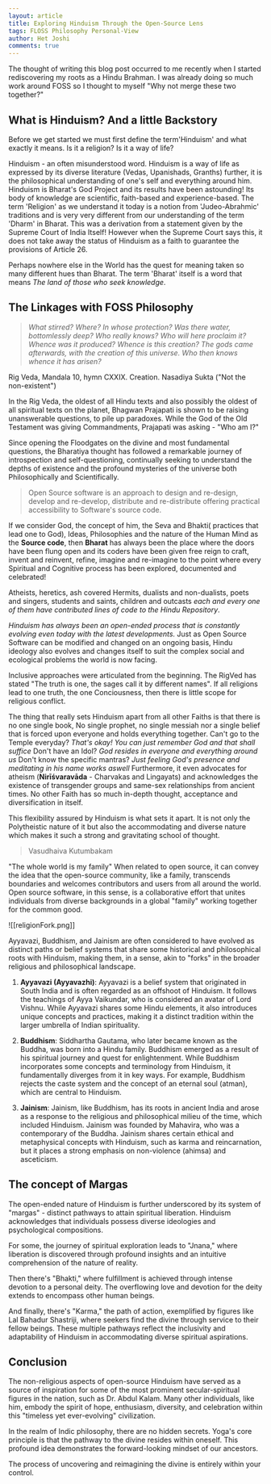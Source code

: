 ```yaml
---
layout: article
title: Exploring Hinduism Through the Open-Source Lens
tags: FLOSS Philosophy Personal-View
author: Het Joshi
comments: true
---
```


The thought of writing this blog post occurred to me recently when I started rediscovering my roots as a Hindu Brahman. I was already doing so much work around FOSS so I thought to myself "Why not merge these two together?"

## What is Hinduism? And a little Backstory
Before we get started we must first define the term'Hinduism' and what exactly it means. Is it a religion? Is it a way of life?

Hinduism - an often misunderstood word. Hinduism is a way of life as expressed by its diverse literature (Vedas, Upanishads, Granths) further, it is the philosophical understanding of one's self and everything around him. Hinduism is Bharat's God Project and its results have been astounding! Its body of knowledge are scientific, faith-based and experience-based.
The term 'Religion' as we understand it today is a notion from 'Judeo-Abrahmic' traditions and is very very different from our understanding of the term 'Dharm' in Bharat. This was a derivation from a statement given by the Supreme Court of India Itself!
However when the Supreme Court says this, it does not take away the status of Hinduism as a faith to guarantee the provisions of Article 26.

Perhaps nowhere else in the World has the quest for meaning taken so many different hues than Bharat. The term 'Bharat' itself is a word that means _The land of those who seek knowledge_.
## The Linkages with FOSS Philosophy


>_What stirred? Where? In whose protection? Was there water, bottomlessly deep?_
>_Who really knows? Who will here proclaim it? Whence was it produced? Whence is this creation? The gods came afterwards, with the creation of this universe. Who then knows whence it has arisen?_
>
Rig Veda, Mandala 10, hymn CXXIX. Creation.
Nasadiya Sukta ("Not the non-existent")

In the Rig Veda, the oldest of all Hindu texts and also possibly the oldest of all spiritual texts on the planet, Bhagwan Prajapati is shown to be raising unanswerable questions, to pile up paradoxes.
While the God of the Old Testament was giving Commandments, Prajapati was asking - "Who am I?"

Since opening the Floodgates on the divine and most fundamental questions, the Bharatiya thought has followed a remarkable journey of introspection and self-questioning, continually seeking to understand the depths of existence and the profound mysteries of the universe both Philosophically and Scientifically.

> Open Source software is an approach to design and re-design, develop and re-develop, distribute and re-distribute offering practical accessibility to Software's source code.

If we consider God, the concept of him, the Seva and Bhakti( practices that lead one to God), Ideas, Philosophies and the nature of the Human Mind as the **Source code**, then **Bharat** has always been the place where the doors have been flung open and its coders have been given free reign to craft, invent and reinvent, refine, imagine and re-imagine to the point where every Spiritual and Cognitive process has been explored, documented and celebrated!

Atheists, heretics, ash covered Hermits, dualists and non-dualists, poets and singers, students and saints, children and outcasts *each and every one of them have contributed lines of code to the Hindu Repository*.

*Hinduism has always been an open-ended process that is constantly evolving even today with the latest developments.*
Just as Open Source Software can be modified and changed on an ongoing basis, Hindu ideology also evolves and changes itself to suit the complex social and ecological problems the world is now facing.

Inclusive approaches were articulated from the beginning. The RigVed has stated "The truth is one, the sages call it by different names". If all religions lead to one truth, the one Conciousness, then there is little scope for religious conflict.

The thing that really sets Hinduism apart from all other Faiths is that there is no one single book, No single prophet, no single messiah nor a single belief that is forced upon everyone and holds everything together.
Can't go to the Temple everyday? _That's okay! You can just remember God and that shall suffice_
Don't have an Idol? _God resides in everyone and everything around us_
Don't know the specific mantras? _Just feeling God's presence and meditating in his name works aswell_
Furthermore, it even advocates for atheism (**Nirīśvaravāda** - Charvakas and Lingayats) and acknowledges the existence of transgender groups and same-sex relationships from ancient times. No other Faith has so much in-depth thought, acceptance and diversification in itself.

This flexibility assured by Hinduism is what sets it apart. It is not only the Polytheistic nature of it but also the accommodating and diverse nature which makes it such a strong and gravitating school of thought.

>Vasudhaiva Kutumbakam

"The whole world is my family" When related to open source, it can convey the idea that the open-source community, like a family, transcends boundaries and welcomes contributors and users from all around the world. Open source software, in this sense, is a collaborative effort that unites individuals from diverse backgrounds in a global "family" working together for the common good.

![[religionFork.png]]

Ayyavazi, Buddhism, and Jainism are often considered to have evolved as distinct paths or belief systems that share some historical and philosophical roots with Hinduism, making them, in a sense, akin to "forks" in the broader religious and philosophical landscape.

1. **Ayyavazi (Ayyavazhi)**: Ayyavazi is a belief system that originated in South India and is often regarded as an offshoot of Hinduism. It follows the teachings of Ayya Vaikundar, who is considered an avatar of Lord Vishnu. While Ayyavazi shares some Hindu elements, it also introduces unique concepts and practices, making it a distinct tradition within the larger umbrella of Indian spirituality.
    
2. **Buddhism**: Siddhartha Gautama, who later became known as the Buddha, was born into a Hindu family. Buddhism emerged as a result of his spiritual journey and quest for enlightenment. While Buddhism incorporates some concepts and terminology from Hinduism, it fundamentally diverges from it in key ways. For example, Buddhism rejects the caste system and the concept of an eternal soul (atman), which are central to Hinduism.
    
3. **Jainism**: Jainism, like Buddhism, has its roots in ancient India and arose as a response to the religious and philosophical milieu of the time, which included Hinduism. Jainism was founded by Mahavira, who was a contemporary of the Buddha. Jainism shares certain ethical and metaphysical concepts with Hinduism, such as karma and reincarnation, but it places a strong emphasis on non-violence (ahimsa) and asceticism.

## The concept of Margas
The open-ended nature of Hinduism is further underscored by its system of "margas" - distinct pathways to attain spiritual liberation. Hinduism acknowledges that individuals possess diverse ideologies and psychological compositions.

For some, the journey of spiritual exploration leads to "Jnana," where liberation is discovered through profound insights and an intuitive comprehension of the nature of reality.

Then there's "Bhakti," where fulfillment is achieved through intense devotion to a personal deity. The overflowing love and devotion for the deity extends to encompass other human beings.

And finally, there's "Karma," the path of action, exemplified by figures like Lal Bahadur Shastriji, where seekers find the divine through service to their fellow beings. These multiple pathways reflect the inclusivity and adaptability of Hinduism in accommodating diverse spiritual aspirations.

## Conclusion
The non-religious aspects of open-source Hinduism have served as a source of inspiration for some of the most prominent secular-spiritual figures in the nation, such as Dr. Abdul Kalam. Many other individuals, like him, embody the spirit of hope, enthusiasm, diversity, and celebration within this "timeless yet ever-evolving" civilization.

In the realm of Indic philosophy, there are no hidden secrets. Yoga's core principle is that the pathway to the divine resides within oneself. This profound idea demonstrates the forward-looking mindset of our ancestors.

The process of uncovering and reimagining the divine is entirely within your control.
